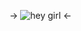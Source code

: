 -> ![hey girl](https://media.discordapp.net/attachments/1044790967498190859/1130254198571794522/IMG_4114.jpg) <-